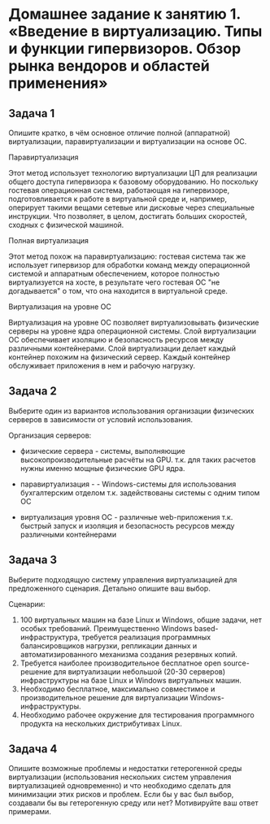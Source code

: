 
# Домашнее задание к занятию 1.  «Введение в виртуализацию. Типы и функции гипервизоров. Обзор рынка вендоров и областей применения»


## Задача 1

Опишите кратко, в чём основное отличие полной (аппаратной) виртуализации, паравиртуализации и виртуализации на основе ОС.

Паравиртуализация

Этот метод использует технологию виртуализации ЦП для реализации общего доступа гипервизора к базовому оборудованию. Но поскольку гостевая операционная система, работающая на гипервизоре, подготовливается к работе в виртуальной среде и, например, оперирует такими вещами сетевые или дисковые через специальные инструкции. Что позволяет, в целом, достигать больших скоростей, сходных с физической машиной.


Полная виртуализация

Этот метод похож на паравиртуализацию: гостевая система так же использует гипервизор для обработки команд между операционной системой и аппаратным обеспечением, которое полностью виртуализуется на хосте, в результате чего гостевая ОС "не догадывается" о том, что она находится в виртуальной среде.


Виртуализация на уровне ОС

Виртуализация на уровне ОС позволяет виртуализовывать физические серверы на уровне ядра операционной системы. Слой виртуализации ОС обеспечивает изоляцию и безопасность ресурсов между различными контейнерами. Слой виртуализации делает каждый контейнер похожим на физический сервер. Каждый контейнер обслуживает приложения в нем и рабочую нагрузку.

## Задача 2

Выберите один из вариантов использования организации физических серверов в зависимости от условий использования.

Организация серверов:

- физические сервера - системы, выполняющие высокопроизводительные расчёты на GPU.
т.к. для таких расчетов нужны именно мощные физические GPU ядра.

- паравиртуализация - - Windows-системы для использования бухгалтерским отделом
т.к. задействованы системы с одним типом ОС

- виртуализация уровня ОС - различные web-приложения
т.к. быстрый запуск и изоляция и безопасность ресурсов между различными контейнерами 


## Задача 3

Выберите подходящую систему управления виртуализацией для предложенного сценария. Детально опишите ваш выбор.

Сценарии:

1. 100 виртуальных машин на базе Linux и Windows, общие задачи, нет особых требований. Преимущественно Windows based-инфраструктура, требуется реализация программных балансировщиков нагрузки, репликации данных и автоматизированного механизма создания резервных копий.
2. Требуется наиболее производительное бесплатное open source-решение для виртуализации небольшой (20-30 серверов) инфраструктуры на базе Linux и Windows виртуальных машин.
3. Необходимо бесплатное, максимально совместимое и производительное решение для виртуализации Windows-инфраструктуры.
4. Необходимо рабочее окружение для тестирования программного продукта на нескольких дистрибутивах Linux.

## Задача 4

Опишите возможные проблемы и недостатки гетерогенной среды виртуализации (использования нескольких систем управления виртуализацией одновременно) и что необходимо сделать для минимизации этих рисков и проблем. Если бы у вас был выбор, создавали бы вы гетерогенную среду или нет? Мотивируйте ваш ответ примерами.


